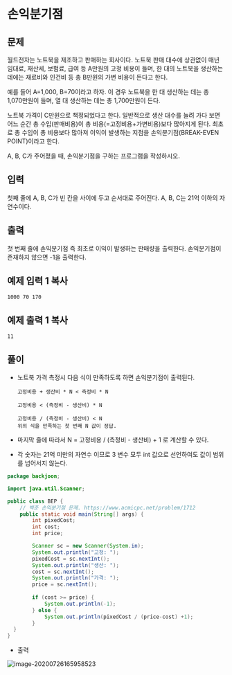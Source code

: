 # 손익분기점

## 문제

월드전자는 노트북을 제조하고 판매하는 회사이다. 노트북 판매 대수에 상관없이 매년 임대료, 재산세, 보험료, 급여 등 A만원의 고정 비용이 들며, 한 대의 노트북을 생산하는 데에는 재료비와 인건비 등 총 B만원의 가변 비용이 든다고 한다.

예를 들어 A=1,000, B=70이라고 하자. 이 경우 노트북을 한 대 생산하는 데는 총 1,070만원이 들며, 열 대 생산하는 데는 총 1,700만원이 든다.

노트북 가격이 C만원으로 책정되었다고 한다. 일반적으로 생산 대수를 늘려 가다 보면 어느 순간 총 수입(판매비용)이 총 비용(=고정비용+가변비용)보다 많아지게 된다. 최초로 총 수입이 총 비용보다 많아져 이익이 발생하는 지점을 손익분기점(BREAK-EVEN POINT)이라고 한다.

A, B, C가 주어졌을 때, 손익분기점을 구하는 프로그램을 작성하시오.

## 입력

첫째 줄에 A, B, C가 빈 칸을 사이에 두고 순서대로 주어진다. A, B, C는 21억 이하의 자연수이다.

## 출력

첫 번째 줄에 손익분기점 즉 최초로 이익이 발생하는 판매량을 출력한다. 손익분기점이 존재하지 않으면 -1을 출력한다.

## 예제 입력 1 복사

```
1000 70 170
```

## 예제 출력 1 복사

```
11
```

## 풀이

* 노트북 가격 측정시 다음 식이 만족하도록 하면 손익분기점이 출력된다.

  ```
  고정비용 + 생산비 * N < 측정비 * N
  
  고정비용 < (측정비 - 생산비) * N
  
  고정비용 / (측정비 - 생산비) < N 
  위의 식을 만족하는 첫 번째 N 값이 정답.
  ```

* 마지막 줄에 따라서 N = 고정비용 / (측정비 - 생산비)  + 1 로 계산할 수 있다.

* 각 숫자는 21억 미만의 자연수 이므로 3 변수 모두 int 값으로 선언하여도 값이 범위를 넘어서지 않는다.

```java
package backjoon;

import java.util.Scanner;

public class BEP {
	// 백준 손익분기점 문제. https://www.acmicpc.net/problem/1712
	public static void main(String[] args) {
		int pixedCost;
		int cost;
		int price;

		Scanner sc = new Scanner(System.in);
		System.out.println("고정: ");
		pixedCost = sc.nextInt();
		System.out.println("생산: ");
		cost = sc.nextInt();
		System.out.println("가격: ");
		price = sc.nextInt();
		
		if (cost >= price) {
			System.out.println(-1);
		} else {
			System.out.println(pixedCost / (price-cost) +1);
		}
  }
}
```

* 출력

![image-20200726165958523](손익분기점.assets/image-20200726165958523.png)